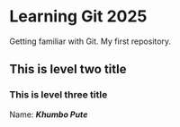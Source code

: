 # Learning Git 2025
Getting familiar with Git. My first repository.

## This is level two title


### This is level three title

Name: ***Khumbo Pute***
